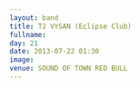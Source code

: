 ```yaml
---
layout: band
title: TJ VYSAN (Eclipse Club)
fullname: 
day: 21
date: 2013-07-22 01:30
image: 
venue: SOUND OF TOWN RED BULL
---
```



